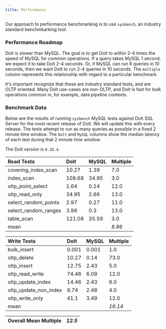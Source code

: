 ```yaml
---
title: Performance
---
```


Our approach to performance benchmarking is to use `sysbench`, an industry standard benchmkarking tool.

### Performance Roadmap

Dolt is slower than MySQL. The goal is to get Dolt to within 2-4 times the speed of MySQL for common operations. If a query takes MySQL 1 second, we expect it to take Dolt 2-4 seconds. Or, if MySQL can run 8 queries in 10 seconds, then we want Dolt to run 2-4 queries in 10 seconds. The `multiple` column represents this relationship with regard to a particular benchmark.

It's important recognize that these are industry standard tests, and are OLTP oriented. Many Dolt use-cases are non-OLTP, and Dolt is fast for bulk operations common in, for example, data pipeline contexts.

### Benchmark Data

Below are the results of running `sysbench` MySQL tests against Dolt SQL Server for the most recent release of Dolt. We will update this with every release. The tests attempt to run as many queries as possible in a fixed 2 minute time window. The `Dolt` and `MySQL` columns show the median latency of each test during that 2 minute time window.

The Dolt version is `0.26.4`.

| Read Tests | Dolt | MySQL | Multiple |
| :--- | :--- | :--- | :--- |
| covering\_index\_scan | 10.27 | 1.39 | 7.0 |
| index\_scan | 108.68 | 34.95 | 3.0 |
| oltp\_point\_select | 1.64 | 0.14 | 12.0 |
| oltp\_read\_only | 34.95 | 2.66 | 13.0 |
| select\_random\_points | 2.97 | 0.27 | 11.0 |
| select\_random\_ranges | 3.96 | 0.3 | 13.0 |
| table\_scan | 121.08 | 35.59 | 3.0 |
| mean |  |  | _8.86_ |

| Write Tests | Dolt | MySQL | Multiple |
| :--- | :--- | :--- | :--- |
| bulk\_insert | 0.001 | 0.001 | 1.0 |
| oltp\_delete | 10.27 | 0.14 | 73.0 |
| oltp\_insert | 12.75 | 2.43 | 5.0 |
| oltp\_read\_write | 74.46 | 6.09 | 12.0 |
| oltp\_update\_index | 14.46 | 2.43 | 6.0 |
| oltp\_update\_non\_index | 8.74 | 2.48 | 4.0 |
| oltp\_write\_only | 41.1 | 3.49 | 12.0 |
| mean |  |  | _16.14_ |

| Overall Mean Multiple | _12.5_ |
| :--- | :--- |
<br/>
